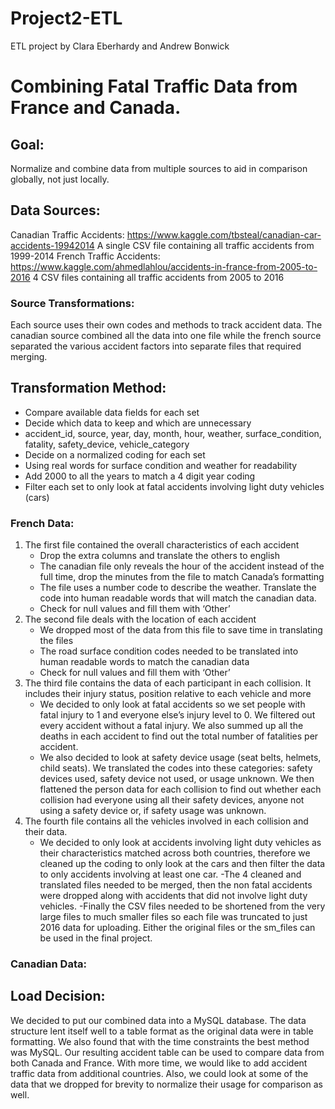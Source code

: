 # Project2-ETL
ETL project by Clara Eberhardy and Andrew Bonwick

# Combining Fatal Traffic Data from France and Canada.

## Goal: 
Normalize and combine data from multiple sources to aid in comparison globally, not just locally.

## Data Sources: 
Canadian Traffic Accidents:
	https://www.kaggle.com/tbsteal/canadian-car-accidents-19942014
	A single CSV file containing all traffic accidents from 1999-2014
French Traffic Accidents:
	https://www.kaggle.com/ahmedlahlou/accidents-in-france-from-2005-to-2016
	4 CSV files containing all traffic accidents from 2005 to 2016

### Source Transformations:
Each source uses their own codes and methods to track accident data.  The canadian source combined all the data into one file while the french source separated the various accident factors into separate files that required merging.

## Transformation Method:
* Compare available data fields for each set
* Decide which data to keep and which are unnecessary
* accident_id, source, year, day, month, hour, weather, surface_condition, fatality, safety_device, vehicle_category
* Decide on a normalized coding for each set
* Using real words for surface condition and weather for readability
* Add 2000 to all the years to match a 4 digit year coding
* Filter each set to only look at fatal accidents involving light duty vehicles (cars)
	
### French Data:
1. The first file contained the overall characteristics of each accident
	- Drop the extra columns and translate the others to english
	- The canadian file only reveals the hour of the accident instead of the full time, drop the minutes from the file to match Canada’s formatting
	- The file uses a number code to describe the weather.  Translate the code into human readable words that will match the canadian data.
	- Check for null values and fill them with ‘Other’
2. The second file deals with the location of each accident
	- We dropped most of the data from this file to save time in translating the files
	- The road surface condition codes needed to be translated into human readable words to match the canadian data
	- Check for null values and fill them with ‘Other’
3. The third file contains the data of each participant in each collision.  It includes their injury status, position relative to each vehicle and more
	- We decided to only look at fatal accidents so we set people with fatal injury to 1 and everyone else’s injury level to 0.  We filtered out every accident without a fatal injury. We also summed up all the deaths in each accident to find out the total number of fatalities per accident.
	- We also decided to look at safety device usage (seat belts, helmets, child seats).  We translated the codes into these categories: safety devices used, safety device not used, or usage unknown.  We then flattened the person data for each collision to find out whether each collision had everyone using all their safety devices, anyone not using a safety device or, if safety usage was unknown.
4.  The fourth file contains all the vehicles involved in each collision and their data.
	- We decided to only look at accidents involving light duty vehicles as their characteristics matched across both countries, therefore we cleaned up the coding to only look at the cars and then filter the data to only accidents involving at least one car.
	-The 4 cleaned and translated files needed to be merged, then the non fatal accidents were dropped along with accidents that did not involve light duty vehicles.
	-Finally the CSV files needed to be shortened from the very large files to much smaller files so each file was truncated to just 2016 data for uploading.  Either the original files or the sm_files can be used in the final project.

### Canadian Data:




## Load Decision:
We decided to put our combined data into a MySQL database.  The data structure lent itself well to a table format as the original data were in table formatting.  We also found that with the time constraints the best method was MySQL.  Our resulting accident table can be used to compare data from both Canada and France.  With more time, we would like to add accident traffic data from additional countries.  Also, we could look at some of the data that we dropped for brevity to normalize their usage for comparison as well.
